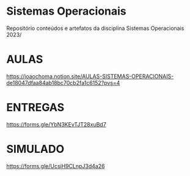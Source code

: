 # Sistemas Operacionais

Repositório conteúdos e artefatos da disciplina Sistemas Operacionais 2023/

# AULAS

https://joaochoma.notion.site/AULAS-SISTEMAS-OPERACIONAIS-de18047dfaa84ab18bc70cb2fa1c6152?pvs=4


# ENTREGAS

https://forms.gle/YbN3KEvTJT28xuBd7



# SIMULADO

https://forms.gle/UcsiH9CLnpJ3d4a26
